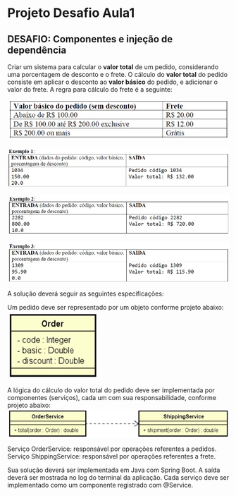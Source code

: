 # Projeto Desafio Aula1

## DESAFIO: Componentes e injeção de dependência

Criar um sistema para calcular o **valor total** de um pedido, considerando uma porcentagem de desconto e o frete. O cálculo do **valor total** do pedido consiste em aplicar o desconto ao **valor básico** do pedido, e adicionar o valor do frete. A regra para cálculo do frete é a seguinte:

![Image 1](src/main/resources/image/image1.jpg)

![Image 2](src/main/resources/image/image2.jpg)

![Image 3](src/main/resources/image/image3.jpg)

![Image 4](src/main/resources/image/image4.jpg)


A solução deverá seguir as seguintes especificações:

Um pedido deve ser representado por um objeto conforme projeto abaixo:<br/>
![Image 5](src/main/resources/image/image5.jpg)

A lógica do cálculo do valor total do pedido deve ser implementada por componentes (serviços), cada um com sua responsabilidade, conforme projeto abaixo:<br/>
![Image 5](src/main/resources/image/image6.jpg)

Serviço OrderService: responsável por operações referentes a pedidos.<br/>
Serviço ShippingService: responsável por operações referentes a frete.<br/>

Sua solução deverá ser implementada em Java com Spring Boot. A saída deverá ser mostrada no log do terminal da aplicação. Cada serviço deve ser implementado como um componente registrado com @Service.

